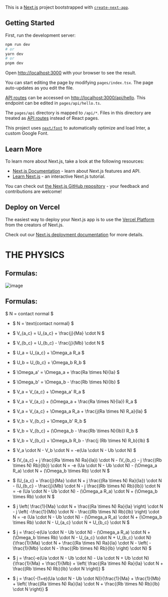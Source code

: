 This is a [Next.js](https://nextjs.org/) project bootstrapped with [`create-next-app`](https://github.com/vercel/next.js/tree/canary/packages/create-next-app).

## Getting Started

First, run the development server:

```bash
npm run dev
# or
yarn dev
# or
pnpm dev
```

Open [http://localhost:3000](http://localhost:3000) with your browser to see the result.

You can start editing the page by modifying `pages/index.tsx`. The page auto-updates as you edit the file.

[API routes](https://nextjs.org/docs/api-routes/introduction) can be accessed on [http://localhost:3000/api/hello](http://localhost:3000/api/hello). This endpoint can be edited in `pages/api/hello.ts`.

The `pages/api` directory is mapped to `/api/*`. Files in this directory are treated as [API routes](https://nextjs.org/docs/api-routes/introduction) instead of React pages.

This project uses [`next/font`](https://nextjs.org/docs/basic-features/font-optimization) to automatically optimize and load Inter, a custom Google Font.

## Learn More

To learn more about Next.js, take a look at the following resources:

- [Next.js Documentation](https://nextjs.org/docs) - learn about Next.js features and API.
- [Learn Next.js](https://nextjs.org/learn) - an interactive Next.js tutorial.

You can check out [the Next.js GitHub repository](https://github.com/vercel/next.js/) - your feedback and contributions are welcome!

## Deploy on Vercel

The easiest way to deploy your Next.js app is to use the [Vercel Platform](https://vercel.com/new?utm_medium=default-template&filter=next.js&utm_source=create-next-app&utm_campaign=create-next-app-readme) from the creators of Next.js.

Check out our [Next.js deployment documentation](https://nextjs.org/docs/deployment) for more details.




# THE PHYSICS

## Formulas:

![image](https://github.com/kingofdelphi/bicycle/assets/6021498/e4bae902-e83d-41b5-bec3-c9c4ef21e5a6)

## Formulas:
$ N = contact normal $

- $ N = \text{contact normal} $

- $ V_{a_c} = U_{a_c} + \frac{j}{Ma} \cdot N $

- $ V_{b_c} = U_{b_c} - \frac{j}{Mb} \cdot N $

- $ U_a = U_{a_c} + \Omega_a R_a $

- $ U_b = U_{b_c} + \Omega_b R_b $

- $ \Omega_a' = \Omega_a + \frac{Ra \times N}{Ia} $

- $ \Omega_b' = \Omega_b - \frac{Rb \times N}{Ib} $

- $ V_a = V_{a_c} + \Omega_a' R_a $

- $ V_a = V_{a_c} + (\Omega_a + \frac{Ra \times N}{Ia}) R_a $

- $ V_a = V_{a_c} + \Omega_a R_a + \frac{j(Ra \times N) R_a}{Ia} $

- $ V_b = V_{b_c} + \Omega_b' R_b $

- $ V_b = V_{b_c} + (\Omega_b - \frac{Rb \times N}{Ib}) R_b $

- $ V_b = V_{b_c} + \Omega_b R_b - \frac{j (Rb \times N) R_b}{Ib} $

- $ V_a \cdot N - V_b \cdot N = -e(Ua \cdot N - Ub \cdot N) $

- $ (V_{a_c} + j \frac{(Ra \times N) Ra}{Ia}) \cdot N - (V_{b_c} - j \frac{(Rb \times N) Rb}{Ib}) \cdot N = -e (Ua \cdot N - Ub \cdot N) - (\Omega_a R_a) \cdot N + (\Omega_b \times Rb) \cdot N $

- $ (U_{a_c} + \frac{j}{Ma} \cdot N + j \frac{(Ra \times N) Ra}{Ia}) \cdot N - (U_{b_c} - \frac{j}{Mb} \cdot N - j \frac{(Rb \times N) Rb}{Ib}) \cdot N = -e (Ua \cdot N - Ub \cdot N) - (\Omega_a R_a) \cdot N + (\Omega_b \times Rb) \cdot N $

- $ j \left( \frac{1}{Ma} \cdot N + \frac{(Ra \times N) Ra}{Ia} \right) \cdot N - j \left( -\frac{1}{Mb} \cdot N - \frac{(Rb \times N) Rb}{Ib} \right) \cdot N = -e (Ua \cdot N - Ub \cdot N) - (\Omega_a R_a) \cdot N + (\Omega_b \times Rb) \cdot N - U_{a_c} \cdot N + U_{b_c} \cdot N $

- $ j = \frac{-e(Ua \cdot N - Ub \cdot N) - (\Omega_a R_a) \cdot N + (\Omega_b \times Rb) \cdot N - U_{a_c} \cdot N + U_{b_c} \cdot N}{\frac{1}{Ma} \cdot N + \frac{(Ra \times N) Ra}{Ia} \cdot N - \left( -\frac{1}{Mb} \cdot N - \frac{(Rb \times N) Rb}{Ib} \right) \cdot N} $

- $ j = \frac{-e(Ua \cdot N - Ub \cdot N) - Ua \cdot N + Ub \cdot N}{\frac{1}{Ma} + \frac{1}{Mb} + \left( \frac{(Ra \times N) Ra}{Ia} \cdot N + \frac{(Rb \times N) Rb}{Ib} \cdot N \right)} $

- $ j = \frac{-(1+e)(Ua \cdot N - Ub \cdot N)}{\frac{1}{Ma} + \frac{1}{Mb} + \left( \frac{(Ra \times N) Ra}{Ia} \cdot N + \frac{(Rb \times N) Rb}{Ib} \cdot N \right)} $

